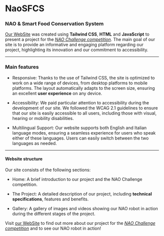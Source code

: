 # NaoSFCS

### **NAO & Smart Food Conservation System**

[Our WebSite](https://nao-sfcs.it) was created using **Tailwind CSS**, **HTML** and **JavaScript** to present a project for the [*NAO Challenge competition*](https://www.naochallenge.it). The main goal of our site is to provide an informative and engaging platform regarding our project, highlighting its innovation and our commitment to accessibility.

***

### **Main features**

- Responsive: Thanks to the use of Tailwind CSS, the site is optimized to work on a wide range of devices, from desktop platforms to mobile platforms. The layout automatically adapts to the screen size, ensuring an excellent **user experience** on any device.

- Accessibility: We paid particular attention to accessibility during the development of our site. We followed the WCAG 2.1 guidelines to ensure that our site is easily accessible to all users, including those with visual, hearing or mobility disabilities.

- Multilingual Support: Our website supports both English and Italian language modes, ensuring a seamless experience for users who speak either of these languages. Users can easily switch between the two languages as needed.

***

#### **Website structure**

Our site consists of the following sections:

- Home: A brief introduction to our project and the NAO Challenge competition.

- The Project: A detailed description of our project, including **technical specifications**, features and benefits.

- Gallery: A gallery of images and videos showing our NAO robot in action during the different stages of the project.

Visit [our WebSite](https://nao-sfcs.it) to find out more about our project for the [*NAO Challenge competition*](https://www.naochallenge.it/) and to see our NAO robot in action!
